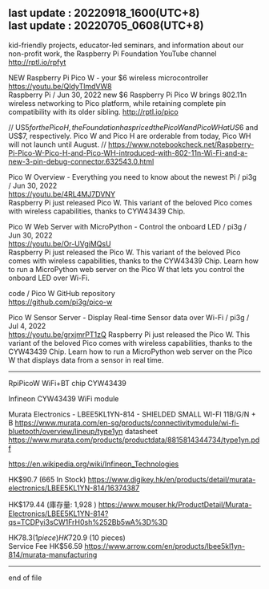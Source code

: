 last update : 20220918_1600(UTC+8)  
last update : 20220705_0608(UTC+8)  
---------------------------------------------  
   
kid-friendly projects, educator-led seminars, and information about our non-profit work, the Raspberry Pi Foundation YouTube channel http://rptl.io/rpfyt

NEW Raspberry Pi Pico W - your $6 wireless microcontroller
  https://youtu.be/QIdyTlmdVW8  
Raspberry Pi / Jun 30, 2022
new $6 Raspberry Pi Pico W brings 802.11n wireless networking to Pico platform, while retaining complete pin compatibility with its older sibling. http://rptl.io/pico  
  
// US$5 for the Pico H, the Foundation has priced the Pico W and Pico WH at US$6 and US$7, respectively. Pico W and Pico H are orderable from today, Pico WH will not launch until August. //
  https://www.notebookcheck.net/Raspberry-Pi-Pico-W-Pico-H-and-Pico-WH-introduced-with-802-11n-Wi-Fi-and-a-new-3-pin-debug-connector.632543.0.html  
    
  
Pico W Overview - Everything you need to know about the newest Pi / pi3g / Jun 30, 2022  
  https://youtu.be/4RL4MJ7DVNY  
Raspberry Pi just released Pico W. This variant of the beloved Pico comes with wireless capabilities, thanks to CYW43439 Chip.  
  
Pico W Web Server with MicroPython - Control the onboard LED / pi3g / Jun 30, 2022  
  https://youtu.be/Or-UVgiMQsU  
Raspberry Pi just released the Pico W. This variant of the beloved Pico comes with wireless capabilities, thanks to the CYW43439 Chip. Learn how to run a MicroPython web server on the Pico W that lets you control the onboard LED over Wi-Fi.  
  
code / Pico W GitHub repository  
  https://github.com/pi3g/pico-w  
  
Pico W Sensor Server - Display Real-time Sensor data over Wi-Fi / pi3g / Jul 4, 2022  
  https://youtu.be/grxjmrPT1zQ
Raspberry Pi just released the Pico W. This variant of the beloved Pico comes with wireless capabilities, thanks to the CYW43439 Chip. Learn how to run a MicroPython web server on the Pico W that displays data from a sensor in real time.  
  




---------------------------------------------  

RpiPicoW  WiFi+BT chip CYW43439 

Infineon CYW43439 WiFi module 

Murata Electronics - LBEE5KL1YN-814 - SHIELDED SMALL WI-FI 11B/G/N + B 
https://www.murata.com/en-sg/products/connectivitymodule/wi-fi-bluetooth/overview/lineup/type1yn 
datasheet 
https://www.murata.com/products/productdata/8815814344734/type1yn.pdf 

https://en.wikipedia.org/wiki/Infineon_Technologies 

HK$90.7 (665 In Stock) 
https://www.digikey.hk/en/products/detail/murata-electronics/LBEE5KL1YN-814/16374387 
 
HK$179.44 (庫存量: 1,928 ) 
https://www.mouser.hk/ProductDetail/Murata-Electronics/LBEE5KL1YN-814?qs=TCDPyi3sCW1FrH0sh%252Bb5wA%3D%3D 
 
HK$78.3 (1 piece)  
HK$720.9 (10 pieces)  
Service Fee   HK$56.59 
https://www.arrow.com/en/products/lbee5kl1yn-814/murata-manufacturing 


---------------------------------------------  
end of file
